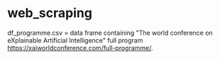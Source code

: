 # web_scraping
df_programme.csv = data frame containing "The world conference on eXplainable Artificial Intelligence" full program https://xaiworldconference.com/full-programme/.
